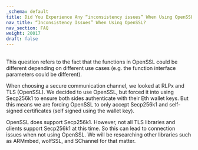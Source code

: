 ```yaml
---
_schema: default
title: Did You Experience Any “inconsistency issues” When Using OpenSSL?
nav_title: “Inconsistency Issues” When Using OpenSSL?
nav_section: FAQ
weight: 20017
draft: false
---
```

<br>This question refers to the fact that the functions in OpenSSL could be different depending on different use cases (e.g. the function interface parameters could be different).

When choosing a secure communication channel, we looked at RLPx and TLS (OpenSSL). We decided to use OpenSSL, but forced it into using Secp256k1 to ensure both sides authenticate with their Eth wallet keys. But this means we are forcing OpenSSL to only accept Secp256k1 and self-signed certificates (self signed using the wallet key).

OpenSSL does support Secp256k1. However, not all TLS libraries and clients support Secp256k1 at this time. So this can lead to connection issues when not using OpenSSL. We will be researching other libraries such as ARMmbed, wolfSSL, and SChannel for that matter.